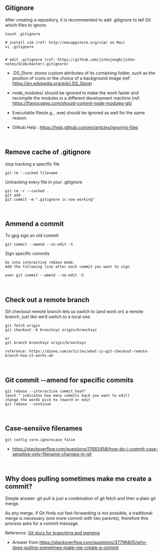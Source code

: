 ## Gitignore

After creating a repository, it is recommended to add .gitignore to tell Git which files to ignore.

```
touch .gitignore

# install vim (ref: http://macappstore.org/vim/ on Mac)
vi .gitignore


# edit .gitignore (ref: https://github.com/jinhojang6/jinho-notes/blob/master/.gitignore)
```

- .DS_Store: stores custom attributes of its containing folder, such as the position of icons or the choice of a background image (ref: https://en.wikipedia.org/wiki/.DS_Store)

- node_modules/ should be ignored to make the work faster and recompile the modules in a different development machine (ref: https://flaviocopes.com/should-commit-node-modules-git/

- Executable files(e.g., .exe) should be ignored as well for the same reason.

- Github Help : https://help.github.com/en/articles/ignoring-files

<br/>

## Remove cache of .gitignore
stop tracking a specific file
```
git rm --cached filename
```

Untracking every file in your .gitignore
```
git rm -r --cached .
git add .
git commit -m ".gitignore is now working"
```

<br/>

## Ammend a commit
To gpg sign an old commit

```
git commit --amend --no-edit -S
```

Sign specific commits
```
Go into interactive rebase mode.
Add the following line after each commit you want to sign

exec git commit --amend --no-edit -S
```

<br/>

## Check out a remote branch 
Git checkout remote branch lets us switch to (and work on) a remote branch, just like we’d switch to a local one.
```
git fetch origin
git checkout -b branchxyz origin/branchxyz

or 
git branch branchxyz origin/branchxyz

reference: https://dzone.com/articles/what-is-git-checkout-remote-branch-how-it-works-wh
```

<br/>

## Git commit --amend for specific commits
```
git rebase --interactive commit_hash^
(each ^ indicates how many commits back you want to edit)
change the words pick to reword or edit
git rebase --continue
```

<br/>

## Case-sensiive filenames
```
git config core.ignorecase false
```
- https://stackoverflow.com/questions/17683458/how-do-i-commit-case-sensitive-only-filename-changes-in-git

<br/>

## Why does pulling sometimes make me create a commit?
Simple answer: git pull is just a combination of git fetch and then a plain git merge.

As any merge, if Git finds out fast-forwarding is not possible, a traditional merge is necessary (one more commit with two parents), therefore this process asks for a commit message.

Reference: [Git docs for branching and merging](https://git-scm.com/book/en/v2/Git-Branching-Basic-Branching-and-Merging)

- Answer from https://stackoverflow.com/questions/37796805/why-does-pulling-sometimes-make-me-create-a-commit